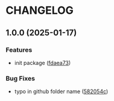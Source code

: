 # CHANGELOG

## 1.0.0 (2025-01-17)

### Features

* init package ([fdaea73](https://github.com/Forsakringskassan/sass-module-importer/commit/fdaea73ce92af1f93a92c8daf4770179dcbd759c))

### Bug Fixes

* typo in github folder name ([582054c](https://github.com/Forsakringskassan/sass-module-importer/commit/582054c6e1073f0f603e056644698883c6f6013a))

